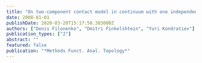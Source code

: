 ```yaml
---
title: "On two-component contact model in continuum with one independent component"
date: 2008-01-01
publishDate: 2020-03-20T15:17:50.383000Z
authors: ["Denis Filonenko", "Dmitri Finkelshtein", "Yuri Kondratiev"]
publication_types: ["2"]
abstract: ""
featured: false
publication: "*Methods Funct. Anal. Topology*"
---
```



